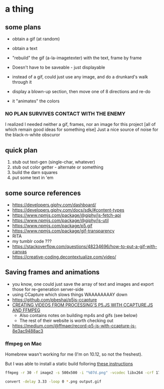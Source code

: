 # a thing

## some plans

- obtain a gif (at random)
- obtain a text
- "rebuild" the gif (a-la-imagetexter) with the text, frame by frame
- Doesn't have to be saveable - just displayable

- instead of a gif, could just use any image, and do a drunkard's walk through it
- display a blown-up section, then move one of 8 directions and re-do
- it "animates" the colors  

### NO PLAN SURVIVES CONTACT WITH THE ENEMY

I realized I needed neither a gif, frames, nor an image for this project
[all of which remain good ideas for something else]
Just a nice source of noise for the black-n-white obscuror

## quick plan

1. stub out text-gen (single-char, whatever)
2. stub out color getter - alternate or something
3. build the darn squares
4. put some text in 'em

## some source references

- https://developers.giphy.com/dashboard/
- https://developers.giphy.com/docs/sdk/#content-types
- https://www.npmjs.com/package/@giphy/js-fetch-api
- https://www.npmjs.com/package/@giphy/js-util
- https://www.npmjs.com/package/p5.gif
- https://www.npmjs.com/package/gif-transparency
- RITA
- my tumblr code ???
- https://stackoverflow.com/questions/48234696/how-to-put-a-gif-with-canvas
- https://creative-coding.decontextualize.com/video/

## Saving frames and animations

- you know, one could just save the array of text and images and export those for re-generation server-side
- using CCapture which slows things WAAAAAAAAY down
- https://github.com/pbeshai/p5js-ccapture
- [CREATING VIDEOS FROM PROCESSING'S P5.JS WITH CCAPTURE.JS AND FFMPEG](https://peterbeshai.com/blog/2018-10-28-p5js-ccapture/)
  - Also contains notes on building mp4s and gifs (see below)
  - The rest of their website is worth checking out
- https://medium.com/@ffmaer/record-p5-js-with-ccapture-js-8e3ac9488ac3

### ffmpeg on Mac

Homebrew wasn't working for me (I'm on 10.12, so not the freshest).

But I was able to install a static build folloring [these instructions](https://superuser.com/a/624562/972)

```bash
ffmpeg -r 30 -f image2 -s 500x500 -i "%07d.png" -vcodec libx264 -crf 17 -pix_fmt yuv420p output.mp4
```

```bash
convert -delay 3.33 -loop 0 *.png output.gif
```
